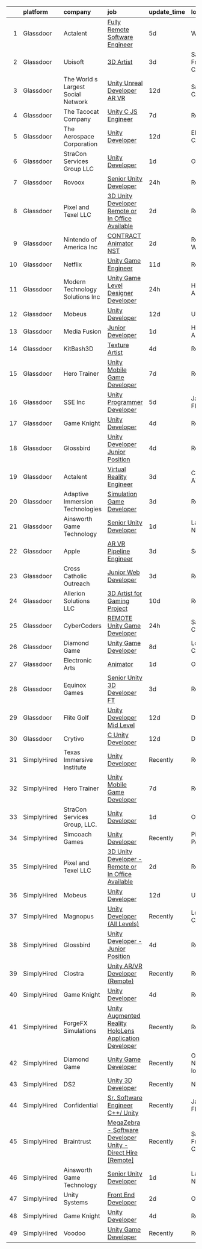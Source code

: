 

|    | platform    | company                            | job                                                                                                                                                                                                                                                                                                                                                                                                                                                                                                                                                                                                                                                                                                                                                                                                                                                                                                                                                                                                                                                                                                                                                                                                                                                                                                                                                                                                  | update_time   | location              |
|---:|:------------|:-----------------------------------|:-----------------------------------------------------------------------------------------------------------------------------------------------------------------------------------------------------------------------------------------------------------------------------------------------------------------------------------------------------------------------------------------------------------------------------------------------------------------------------------------------------------------------------------------------------------------------------------------------------------------------------------------------------------------------------------------------------------------------------------------------------------------------------------------------------------------------------------------------------------------------------------------------------------------------------------------------------------------------------------------------------------------------------------------------------------------------------------------------------------------------------------------------------------------------------------------------------------------------------------------------------------------------------------------------------------------------------------------------------------------------------------------------------|:--------------|:----------------------|
|  1 | Glassdoor   | Actalent                           | [Fully Remote Software Engineer](https://www.glassdoor.com/partner/jobListing.htm?pos=109&ao=1110586&s=58&guid=0000018253034820a115e3896353ca02&src=GD_JOB_AD&t=SR&vt=w&ea=1&cs=1_9f0d0cc9&cb=1659250100610&jobListingId=1008029121795&cpc=AC285F3A3ECA6BB0&jrtk=3-0-1g99g6i29kcne801-1g99g6i2oi14k800-807f6ee78a2b06b5--6NYlbfkN0ChYVx_I3yfZ_JDY3EFoivtqvi_stwnZ_kRt8Dowt_l_d1ydueao4NE-oUleRJ4yhj0FCJMAIhfxu9y04aW8ZITlN6kjhdSqT31U7PwY60R68lVNsXJeAY8evddcUQTFuOLH8GHEFr5u7e_F1uruJv7aFyXXU83cYAapRsPJLnOqmoyrSMdfxshppJfE2s8AtUOBK9gVWUZMUgYqpRkamjQNfxhbe7Slu-7D_pcKE7K5Bb1b0jaPzd-hRw_eSL2-kmCPSPR8znW2vRkXO1NIg7AA3ELs4xWI3h5ZrmZJ5uDz8z0Fbj5mXBPSV482CcgLCiBK5GejctJEoB0qNnogYU6HVPIH11Inq9RgQA8IEL8k8F1aOVAG7iVNdJo5n2AIL5LfmbTiYNynMm1hBAa39pZi0UjI8h6hiwbIKz9hIgRhZuD2Icz68MUagXsyZub8YuYFOtqJgWNaCTf4J11WA6JPrUxSsiht6qto_XTmz6oY4A5BF5Mzh-_Gu3igelJmb35FB5W5vr_LrCYlmPlaqYH6kYR4AIGj-sDd10mo-MgDWvrosRKq6z2Zdpf8fa4KAXsK1dfHnc8itBdGYlI6hnyCrliTAkfXj4fvieXEKtVXzDfd8b_rZ6mm6mql89GaTeJQpLeBCv0pzOalJDRaWEtgLicBNz4ktKIywJtUxhi4notDOIzCR4dWuzH2VrR6mynPWr1vsdPVc3WGgD1fTuKhMO9kDaGAjEfwuEYUztrhx7GXv71nnZIN94a6vQTCngX5jrlN40h3UQZdQ3z4G3viApy1ItstgiCHiiXvEFXN028KBfVlcMVPfU0RwBNUbsRISq_vKSy7hAewXN2jjVQqFODdnh5rQb5kcEFND8KwTkj2w8H0whR9ZxSUoGKqC5p7p7RwpSwtbzhFQoI-ntiBgWqeKepjlHtiAH2z4k8J9EbFeYH4sB4a6KwLqaISvs7FigShtnP94eEic7w-uUT)                                            | 5d            | Warren, MI            |
|  2 | Glassdoor   | Ubisoft                            | [3D Artist](https://www.glassdoor.com/partner/jobListing.htm?pos=124&ao=1136043&s=58&guid=0000018253034820a115e3896353ca02&src=GD_JOB_AD&t=SR&vt=w&cs=1_a3ace24a&cb=1659250100611&jobListingId=1008034435671&jrtk=3-0-1g99g6i29kcne801-1g99g6i2oi14k800-a748b04f88909f76-)                                                                                                                                                                                                                                                                                                                                                                                                                                                                                                                                                                                                                                                                                                                                                                                                                                                                                                                                                                                                                                                                                                                           | 3d            | San Francisco, CA     |
|  3 | Glassdoor   | The World s Largest Social Network | [Unity Unreal Developer  AR VR ](https://www.glassdoor.com/partner/jobListing.htm?pos=108&ao=1110586&s=58&guid=0000018253034820a115e3896353ca02&src=GD_JOB_AD&t=SR&vt=w&ea=1&cs=1_d2613b2a&cb=1659250100610&jobListingId=1008012651983&cpc=C4A69CCDBB3B9599&jrtk=3-0-1g99g6i29kcne801-1g99g6i2oi14k800-6a9687f16436b173--6NYlbfkN0DSgjPPcnEdvoK3uuxfISLALE6pB1FR7YSHOr_tSg5_QGIhoz_2VqUepdcKLBLI_zRvkDZhvtF_k8miCmwKmbQ_d86ghCkWK5Iyn9zY4XJYRa_cJlbg1rLK4zZUQXMOjDscXw6-RhjxJQyns7_2qNLXsUWksOCT123nD7wpF_Hivl8vz11EM2MFQPSHd9-jN5-Y0yoW6caXvCM8kqlCLTGhnI6VYNWZZx__pPpGGglA2Jp7Hq0G4x5cvaWThmlZgFDyRT5If0ToiDt3jjauR7l9DAo1wXk6UgR9sQul4bTPwPVft9ARpgXSHMBEf04T3i17Fm0t7Wmm-ysbOVE6k-AVZFhdnULCbZo1EqB_gT3TE-MUpUFH2CiOJuzJSLpvSlORKONms7wlxxVCIc78_Z325oN48jqGVDD0SpAbMjKCjknuuS8Xckt6L4hZGLR_5O5FsZ4GLPp2kvWOkMF8D8MxZ8IqC2s4n5WFsheKhsYs4mPj9_kddVg159HuLUHG44VMSNlSN3Ax9hKNwhzyV8wzJly5sJlxXBstPNqTrofp7wkYxecThr3se1xBO6HnW6N2YTWP2r6RNQ%3D%3D)                                                                                                                                                                                                                                                                                                                                                                                                                                                | 12d           | Sausalito, CA         |
|  4 | Glassdoor   | The Tacocat Company                | [Unity C  JS Engineer](https://www.glassdoor.com/partner/jobListing.htm?pos=126&ao=1136043&s=58&guid=0000018253034820a115e3896353ca02&src=GD_JOB_AD&t=SR&vt=w&ea=1&cs=1_b6c7cc50&cb=1659250100612&jobListingId=1008024763497&jrtk=3-0-1g99g6i29kcne801-1g99g6i2oi14k800-e90af1b8492081f4-)                                                                                                                                                                                                                                                                                                                                                                                                                                                                                                                                                                                                                                                                                                                                                                                                                                                                                                                                                                                                                                                                                                           | 7d            | Remote                |
|  5 | Glassdoor   | The Aerospace Corporation          | [Unity Developer](https://www.glassdoor.com/partner/jobListing.htm?pos=119&ao=1136043&s=58&guid=0000018253034820a115e3896353ca02&src=GD_JOB_AD&t=SR&vt=w&cs=1_5492aa51&cb=1659250100611&jobListingId=1008012132764&jrtk=3-0-1g99g6i29kcne801-1g99g6i2oi14k800-fef2804917813571-)                                                                                                                                                                                                                                                                                                                                                                                                                                                                                                                                                                                                                                                                                                                                                                                                                                                                                                                                                                                                                                                                                                                     | 12d           | El Segundo, CA        |
|  6 | Glassdoor   | StraCon Services Group  LLC        | [Unity Developer](https://www.glassdoor.com/partner/jobListing.htm?pos=123&ao=1136043&s=58&guid=0000018253034820a115e3896353ca02&src=GD_JOB_AD&t=SR&vt=w&ea=1&cs=1_616f43d1&cb=1659250100611&jobListingId=1008038469136&jrtk=3-0-1g99g6i29kcne801-1g99g6i2oi14k800-7134acc55a798616-)                                                                                                                                                                                                                                                                                                                                                                                                                                                                                                                                                                                                                                                                                                                                                                                                                                                                                                                                                                                                                                                                                                                | 1d            | Orlando, FL           |
|  7 | Glassdoor   | Rovoox                             | [Senior Unity Developer](https://www.glassdoor.com/partner/jobListing.htm?pos=125&ao=1136043&s=58&guid=0000018253034820a115e3896353ca02&src=GD_JOB_AD&t=SR&vt=w&ea=1&cs=1_8f8180be&cb=1659250100612&jobListingId=1008039226654&jrtk=3-0-1g99g6i29kcne801-1g99g6i2oi14k800-02f138ca3023a2a4-)                                                                                                                                                                                                                                                                                                                                                                                                                                                                                                                                                                                                                                                                                                                                                                                                                                                                                                                                                                                                                                                                                                         | 24h           | Remote                |
|  8 | Glassdoor   | Pixel and Texel LLC                | [3D Unity Developer   Remote or In Office Available](https://www.glassdoor.com/partner/jobListing.htm?pos=112&ao=1136043&s=58&guid=0000018253034820a115e3896353ca02&src=GD_JOB_AD&t=SR&vt=w&ea=1&cs=1_ecb295fa&cb=1659250100610&jobListingId=1008036365907&jrtk=3-0-1g99g6i29kcne801-1g99g6i2oi14k800-35553b19f78b60eb-)                                                                                                                                                                                                                                                                                                                                                                                                                                                                                                                                                                                                                                                                                                                                                                                                                                                                                                                                                                                                                                                                             | 2d            | Remote                |
|  9 | Glassdoor   | Nintendo of America Inc            | [CONTRACT   Animator  NST ](https://www.glassdoor.com/partner/jobListing.htm?pos=113&ao=1136043&s=58&guid=0000018253034820a115e3896353ca02&src=GD_JOB_AD&t=SR&vt=w&cs=1_fdd62c34&cb=1659250100610&jobListingId=1008035983856&jrtk=3-0-1g99g6i29kcne801-1g99g6i2oi14k800-f09bf67ff014f0c7-)                                                                                                                                                                                                                                                                                                                                                                                                                                                                                                                                                                                                                                                                                                                                                                                                                                                                                                                                                                                                                                                                                                           | 2d            | Redmond, WA           |
| 10 | Glassdoor   | Netflix                            | [Unity Game Engineer](https://www.glassdoor.com/partner/jobListing.htm?pos=116&ao=1136043&s=58&guid=0000018253034820a115e3896353ca02&src=GD_JOB_AD&t=SR&vt=w&cs=1_05938101&cb=1659250100610&jobListingId=1008015997451&jrtk=3-0-1g99g6i29kcne801-1g99g6i2oi14k800-f56fa1ba437b8b5b-)                                                                                                                                                                                                                                                                                                                                                                                                                                                                                                                                                                                                                                                                                                                                                                                                                                                                                                                                                                                                                                                                                                                 | 11d           | Remote                |
| 11 | Glassdoor   | Modern Technology Solutions  Inc   | [Unity Game Level Designer  Developer](https://www.glassdoor.com/partner/jobListing.htm?pos=122&ao=1136043&s=58&guid=0000018253034820a115e3896353ca02&src=GD_JOB_AD&t=SR&vt=w&cs=1_646ad7e4&cb=1659250100611&jobListingId=1008039308598&jrtk=3-0-1g99g6i29kcne801-1g99g6i2oi14k800-618217e588e379a0-)                                                                                                                                                                                                                                                                                                                                                                                                                                                                                                                                                                                                                                                                                                                                                                                                                                                                                                                                                                                                                                                                                                | 24h           | Huntsville, AL        |
| 12 | Glassdoor   | Mobeus                             | [Unity Developer](https://www.glassdoor.com/partner/jobListing.htm?pos=118&ao=1136043&s=58&guid=0000018253034820a115e3896353ca02&src=GD_JOB_AD&t=SR&vt=w&ea=1&cs=1_8a7ca1f4&cb=1659250100611&jobListingId=1008012455848&jrtk=3-0-1g99g6i29kcne801-1g99g6i2oi14k800-8725804754ef9c43-)                                                                                                                                                                                                                                                                                                                                                                                                                                                                                                                                                                                                                                                                                                                                                                                                                                                                                                                                                                                                                                                                                                                | 12d           | United, WV            |
| 13 | Glassdoor   | Media Fusion                       | [Junior Developer](https://www.glassdoor.com/partner/jobListing.htm?pos=121&ao=1136043&s=58&guid=0000018253034820a115e3896353ca02&src=GD_JOB_AD&t=SR&vt=w&cs=1_129a3e44&cb=1659250100611&jobListingId=1008039143147&jrtk=3-0-1g99g6i29kcne801-1g99g6i2oi14k800-c19c19860d859311-)                                                                                                                                                                                                                                                                                                                                                                                                                                                                                                                                                                                                                                                                                                                                                                                                                                                                                                                                                                                                                                                                                                                    | 1d            | Huntsville, AL        |
| 14 | Glassdoor   | KitBash3D                          | [Texture Artist](https://www.glassdoor.com/partner/jobListing.htm?pos=115&ao=1136043&s=58&guid=0000018253034820a115e3896353ca02&src=GD_JOB_AD&t=SR&vt=w&ea=1&cs=1_cef2baf3&cb=1659250100610&jobListingId=1008031970276&jrtk=3-0-1g99g6i29kcne801-1g99g6i2oi14k800-d8862ebacd634d68-)                                                                                                                                                                                                                                                                                                                                                                                                                                                                                                                                                                                                                                                                                                                                                                                                                                                                                                                                                                                                                                                                                                                 | 4d            | Remote                |
| 15 | Glassdoor   | Hero Trainer                       | [Unity Mobile Game Developer](https://www.glassdoor.com/partner/jobListing.htm?pos=114&ao=1136043&s=58&guid=0000018253034820a115e3896353ca02&src=GD_JOB_AD&t=SR&vt=w&ea=1&cs=1_9eb6f223&cb=1659250100610&jobListingId=1008024775969&jrtk=3-0-1g99g6i29kcne801-1g99g6i2oi14k800-99541d7b00e6f9fc-)                                                                                                                                                                                                                                                                                                                                                                                                                                                                                                                                                                                                                                                                                                                                                                                                                                                                                                                                                                                                                                                                                                    | 7d            | Remote                |
| 16 | Glassdoor   | SSE  Inc                           | [Unity Programmer   Developer](https://www.glassdoor.com/partner/jobListing.htm?pos=101&ao=1110586&s=58&guid=0000018253034820a115e3896353ca02&src=GD_JOB_AD&t=SR&vt=w&ea=1&cs=1_4c1d1551&cb=1659250100609&jobListingId=1008028394689&cpc=3E2BFC0D8D8346C2&jrtk=3-0-1g99g6i29kcne801-1g99g6i2oi14k800-51e4979d1b5ee5d5--6NYlbfkN0AtlW_omU2Xx3W-19HQ_drmTKCWebiHnmA5lS5PDL5G8VZrnQuVcD_rKDjyG8fZVBWHtXM4eaNmbEpF_ifkm9Zd518ZK11xqVcUzo3l7nxF6uWLxa9G6H0xEoMqGJyBEKms4p8a-y-fDC86wTRbAufNxUb6cvARCwuUkjgoZQljulm6QQ9PF3m2OEe4FmBt2dV3P5WnD1i5x_VzRog2q-R-PJuuS78ySViXOvurCtQou92gJsB1hzFzqLApejeSzZhcqCY784zH2rO7Tf5bOu41ortD_DeS3ctmfPXEdPItUxpBbLI8F41-5OFVZt4oMW49FZpVA3ApZIiEdUf1ev4NRAbnfwgyc93HHGIAOjdSjRRw9D2C7bMQ2xIH6tfbF4CLpzLqJgPApYYY4zWZpNRMGcslv1Gv0Kk4EsQFQ7Pl0FuHr3HbBfumjYmYf5OPjYf3mB9cDwg63TZwuRAaes1D3ReHg4T7EPmvsCSqYbIt6BbXFhLS9gj1Qi0Ed7HdPGEL4buiaTwDxw%3D%3D)                                                                                                                                                                                                                                                                                                                                                                                                                                                                                                                  | 5d            | Jacksonville, FL      |
| 17 | Glassdoor   | Game Knight                        | [Unity Developer](https://www.glassdoor.com/partner/jobListing.htm?pos=102&ao=1110586&s=58&guid=0000018253034820a115e3896353ca02&src=GD_JOB_AD&t=SR&vt=w&ea=1&cs=1_7c1d9a3a&cb=1659250100609&jobListingId=1008032055088&cpc=5FEB1BEB8E14EF52&jrtk=3-0-1g99g6i29kcne801-1g99g6i2oi14k800-bac7e78836c4a3d6--6NYlbfkN0CN58sshrO6gM5m_xLiCzywlEx7J3Ic7XqhKZciExLCRDMpD9HyF5OmAOILyBi6JmHVFtJQCTSz-6IEuaCvoi26OWMqsKCJ9rNIuAa58Iwai8gKYaxcSqaAcKar_arilavrOjs4Fd2Gzz3AdxjQ4laPcz8WP9t3pMWyT0r1uuftEQoQylyf9_uTP0DIqboHrUUVPI3cX09TLQpv9rfzBafjKhJA-DOli0uJsUGQIu-2UfTRD-Ne6V8XfBitmyAgS0hAdDfrQOCPIlZm-c8Sfs0Ypp84U1_Dxw9ZpjNLmvMQuCdYMK7LKa2ljn1WAXace-AlA6fukd1pnnVGA6jBx9sz51IJdASBXHiLqeN9xiiirAsh1R7QNyAOp-uMF8gyNPhDlCbDiQZSu2-WKjkyAVRFWcxykB7hyUjH2BI1ii9hZoiAi_dBQMZFL05lRjlQgIDHpJ_4Pfpg8myqKXVd5ouFqIf8s3qdTGZnZMRaufe-LDGCsZhdhS1r)                                                                                                                                                                                                                                                                                                                                                                                                                                                                                                                                                           | 4d            | Remote                |
| 18 | Glassdoor   | Glossbird                          | [Unity Developer   Junior Position](https://www.glassdoor.com/partner/jobListing.htm?pos=111&ao=1136043&s=58&guid=0000018253034820a115e3896353ca02&src=GD_JOB_AD&t=SR&vt=w&ea=1&cs=1_dd4d9457&cb=1659250100610&jobListingId=1008029944967&jrtk=3-0-1g99g6i29kcne801-1g99g6i2oi14k800-151576934f07d12e-)                                                                                                                                                                                                                                                                                                                                                                                                                                                                                                                                                                                                                                                                                                                                                                                                                                                                                                                                                                                                                                                                                              | 4d            | Remote                |
| 19 | Glassdoor   | Actalent                           | [Virtual Reality Engineer](https://www.glassdoor.com/partner/jobListing.htm?pos=110&ao=1110586&s=58&guid=0000018253034820a115e3896353ca02&src=GD_JOB_AD&t=SR&vt=w&ea=1&cs=1_aaa20efd&cb=1659250100610&jobListingId=1008033850812&cpc=AC285F3A3ECA6BB0&jrtk=3-0-1g99g6i29kcne801-1g99g6i2oi14k800-0aa8e40a427aeb13--6NYlbfkN0ChYVx_I3yfZ_JDY3EFoivtqvi_stwnZ_kRt8Dowt_l_d1ydueao4NE-oUleRJ4yhhjW0oGMxw4CQVfqhnvEBj14dnMlP06aDxnwWxkir_sF2xqFwtFXLJU7_XBQsvANfW3jXqCYceGX_qqgPezvO9jGbI2pUQT-j0qXhIghZYjq0kvXJhMujDebOxBexj14bu3tcD1f0EsDp3VTXwwtjesPpNJ9LxdVPaxzT3zItLvT4bSbo0ktwQu9FVrLfYEUUviKSHoI11TtEcIwB9yfP22reMi77FV5KSwCpXRFmoMoAGsuua3IwBcL0Lyf1F4riz7-9RL_r_pFtlJtHVqbPFJZeXNwDXznkpW2D5TNMlGJOsZIxumzzS5dbHK7mOUV3foLPX7Jznd_6H_D98FbeMEyGXCCNn9x5vNZtWvSlSWZxsjaXk1wtxnOnbHXk_XK4NTz-VTFeS0BrdyLbozOYcMljLOAMm9GIOKKkkTncVyoumijdFbcK1xuNVm0ZrE5PrPGOScQyW63f3_YCYrl6TR4BW8A5hFl8S0GQap1GKKONrZP3H1h-QxbLWydpxFtBfszTA6LYQzgpO6UuKKCrIndspufcTcsCaCfHAGUsQpXL7AMNh4jfPS0d4jrzF4jQcjyUkgUqh7rbB2Juk8VwyOBm3_1ErCyI-SmmfRiKUkI0o25x7pptnBASzkV8vEpq2v9j_USNSuG6lhWrUd2d7qRXgJERkoppS-7Yx6l9sZh0JMUK5XU3yNvpc6oQ1_uO197sWsA651USQlzQmQ0EUvlkIO-6qDCe3xn20hQxaHpsa9JTIOe_72nK5iq1TSLwlErIxMYmlm1e-ZyL1wSQk70q6Zy2scWjqu6jvGyLonwfi9dLVJwHQ-i2juQBPrfqRybwBDoKbevihufFjXEtfJAmNLmqYMEkDn_gRuoRSp6mssEiBDX86v94f29U7lC12KVwoDWcOUdurV6Ywn387G)                                                  | 3d            | Chandler, AZ          |
| 20 | Glassdoor   | Adaptive Immersion Technologies    | [Simulation Game Developer](https://www.glassdoor.com/partner/jobListing.htm?pos=105&ao=1110586&s=58&guid=0000018253034820a115e3896353ca02&src=GD_JOB_AD&t=SR&vt=w&ea=1&cs=1_98600a20&cb=1659250100610&jobListingId=1008033134992&cpc=AC285F3A3ECA6BB0&jrtk=3-0-1g99g6i29kcne801-1g99g6i2oi14k800-8696b9e614df0506--6NYlbfkN0Ah9U34QtNT-Rg7ow0I6j33eRcaaM9l7k5iW_6MlROAU0HQnuUL2uxLKSiskT1dvNKJrLJNOcVfRYh6zJkw4erGg5h66n8ksKwr6mUwUADIHrzs_MmvP5G2FHV5Qsh4jlJ6hb429Zq0t_uQi2QjuGsQrYuVHVmrbkVoaVQkHIdGtPuDinc7CtWL0V7Omp8Ej6e1meyg533NQBCOQ9W-O2IjT8po18om-xpcg4mfoaYVzZwRmc7XMPP0GTEJeaRM0JIEnrxBuAU4NbwBUUg0ecqBBpq5Q19--whqZOYW09WWZNrgwZhq4E56twwQCx0V4qqH88jRkTXvVIlXbrQRGap7K--BBy8nu8wUr65XC8QhczoZhcmVybyK4ldLAe_1NXoKR_EYmCTvY04mwysdWx85_rBBtn7dJvDh6JigXuwn26gjCskOV7YAWr_W8_MP_QHc1fwgVgsDbZt7rzxrVkpzV06VCGqg4MXKEg4E0XZ3nO7534IGOeHGkWKg05EXwC4%3D)                                                                                                                                                                                                                                                                                                                                                                                                                                                                                                                                   | 3d            | Remote                |
| 21 | Glassdoor   | Ainsworth Game Technology          | [Senior Unity Developer](https://www.glassdoor.com/partner/jobListing.htm?pos=103&ao=1110586&s=58&guid=0000018253034820a115e3896353ca02&src=GD_JOB_AD&t=SR&vt=w&ea=1&cs=1_9d5fadbd&cb=1659250100609&jobListingId=1008038069760&cpc=8B69257BFB62E45C&jrtk=3-0-1g99g6i29kcne801-1g99g6i2oi14k800-1bfea5d2e654dfaf--6NYlbfkN0AhTaXticpO8D1EV9nGWUa2G9Nr_0uERllJkF2KKfHsNPvgjthfJ6kYOPNlabBumo3XqtAg4fi9npJlXr8n0nliy9xy6fIh_K8TngwOLUexLDbOVwkhFmUnHsMmtlBOG87tx6tJ-CJdyZTi5oVCX_soOCJkfgVGhhLiY_ddvMg_soYNFVifJLhRyLfgAulCMJ_QcmsioY2y1JWybHKf3o_4O52Zq5zQzCUjzzoKLHgckWltQsoN2RbViQQ4NScLbYREHd8wIFHzeBdoKEKlDNCM_8H7wa7Blnv1kX7-eIa8JkA_H2LOoOlSA71OA3Z94bW6x8d_l5-e234PGxIcldBG7MRUhUfqSDhBMclcw9Ck_w2xarGBiB9Gh2NdDZ9vG68pImiCvF0l3n4f4wkXK2ce-reCyp6s_ZPaLLKm34p_66K9VVwir5UXyOXusyvPHpDAZ7dA5ewrf0C2eUyhLNz9rjrYeWuhEVtnafEBbpHwctxJHDUczgWo8nbsoGTIM4oy1xGw5UlCrg%3D%3D)                                                                                                                                                                                                                                                                                                                                                                                                                                                                                                                        | 1d            | Las Vegas, NV         |
| 22 | Glassdoor   | Apple                              | [AR VR Pipeline Engineer](https://www.glassdoor.com/partner/jobListing.htm?pos=106&ao=1110586&s=58&guid=0000018253034820a115e3896353ca02&src=GD_JOB_AD&t=SR&vt=w&cs=1_ada85c71&cb=1659250100609&jobListingId=1008034378499&cpc=AC285F3A3ECA6BB0&jrtk=3-0-1g99g6i29kcne801-1g99g6i2oi14k800-0cffdd0be085feff--6NYlbfkN0BvKrLyj5gPmtZO9T8euul8TCxuuKNOtzRJOomxnwSEodTz2Bc-sPZl1dBMH13w-jN6hrh9XSwbkvpD-JRuZY4SwAFmowryhv20W0ufhnxM5K6OWJ-i5BL9n2wmnJlXD-uDh2zdBkIW6vfd2hUBPCycBIOo98RSrZT_2dfW-xt4eZZ_ZBLdopu6-LUk_t_ntLgsBfEW0OANe69Aye0khdqfjQf1PaWKwzIgOjUY_qjBBC7bVrNXbj2OeMCG_-PXxqru5PQxuhllnrLkVew9Ykib3eBK9gXT7gU_dHI12REFxOE2u98OEEgiKu8d4t20BviQuurmQaUBxWwXE-7mkzDjUPln8CjR-QM8BU7Awq9AE_t2Q6XIH48dI131vYKfMDS_UwmMaGoRxEQHH5e83-vfgHEF_9qs6gHxo325zBBjAe2jqgJ-Eknkid5HtCRKRY15zHzQjKAcoCoX0x9A1lJhDhfxC54snMTjIkAg7Ahmv3xdJSwgQj1Y-0N9SctLue6hIxyu6gVIHWCilldDz3ktDiTV1nzNCiSGGtQZ13xvqVufCAdG6of858bN7tAGNfgMmfqRlKGvHBJNbLBXmBVxZmsDBq45Ta5d4geMOZQcoNQvajUl4lhM_MVCoWz5oWR-xkwlTJsvlKXwBnMGx8x5DTtbpRhkLo_YAvjrS05RqBl07Po6oBRDsE-WpF_wZtH4YZ5XyliKcWC6liusPBtFU7ejT7U7V_36wUsjOrKPGX1CXNu_1LMi0opbec9RkEaHSyS-LpsXT5EyKc_xU3FBdqjcAEC55HKWBEHqKbfjuqEvxNJBuKZq_rGQWUwW4A2rClHqMbV5XrhBdYe8Ss8mt5Vc4mJP_Gwg_ASMIbq3DKASaUg7riYhM3J22htM9UDvmD-BKm0zX4_o53aUeeRQkc1-7irLpw1DFHjpZWjvw8mAIoNVm_Onx5zIy0h_do8%3D)                                                                          | 3d            | Seattle, WA           |
| 23 | Glassdoor   | Cross Catholic Outreach            | [Junior Web Developer](https://www.glassdoor.com/partner/jobListing.htm?pos=117&ao=1136043&s=58&guid=0000018253034820a115e3896353ca02&src=GD_JOB_AD&t=SR&vt=w&ea=1&cs=1_8cda0479&cb=1659250100611&jobListingId=1008032805637&jrtk=3-0-1g99g6i29kcne801-1g99g6i2oi14k800-27d766c12cb6d4f1-)                                                                                                                                                                                                                                                                                                                                                                                                                                                                                                                                                                                                                                                                                                                                                                                                                                                                                                                                                                                                                                                                                                           | 3d            | Remote                |
| 24 | Glassdoor   | Allerion Solutions LLC             | [3D Artist for Gaming Project](https://www.glassdoor.com/partner/jobListing.htm?pos=129&ao=1136043&s=58&guid=0000018253034820a115e3896353ca02&src=GD_JOB_AD&t=SR&vt=w&ea=1&cs=1_93195d01&cb=1659250100612&jobListingId=1008018446346&jrtk=3-0-1g99g6i29kcne801-1g99g6i2oi14k800-68449e6c38820bcc-)                                                                                                                                                                                                                                                                                                                                                                                                                                                                                                                                                                                                                                                                                                                                                                                                                                                                                                                                                                                                                                                                                                   | 10d           | Remote                |
| 25 | Glassdoor   | CyberCoders                        | [REMOTE Unity Game Developer](https://www.glassdoor.com/partner/jobListing.htm?pos=107&ao=1110586&s=58&guid=0000018253034820a115e3896353ca02&src=GD_JOB_AD&t=SR&vt=w&ea=1&cs=1_1a733aa5&cb=1659250100610&jobListingId=1008039688208&cpc=654405A9B1E0A9F5&jrtk=3-0-1g99g6i29kcne801-1g99g6i2oi14k800-f44ec6971d6ac3b9--6NYlbfkN0CpFJQzrgRR8WqXWK1qKKEqALWJw739KlKqr2H-MSI4eoBlI4EFrmor2FYZMP3muM0G7vWMpAQU7cryK7zy0dEtdrdARnqDf6adj5jLl_UsECVZXc2WRs3iCW1uFVePIli8O1G-bSl12mOL1nmjxQ2rRGJkY3I7CcCWhDrM3IdrMECgQkLiNgOS_XvtP-_X82m0Tv7tNmSMfrypnLRX6X3cuqGiIPCE_BjdwFf39OyiuKxl8O6VtsbbVEo9aXQt7wgfyr0l_mGQ2krjiBDE90ko1R6QMUcbhmM5_wRoB07tg3En7k79W_rZGoKaRxk61tDMUso9kovm1eh1L81EIjhU8Wo9R3flrnRklf10K4N5nDtxnwjVKJ35-AwO7hzmrP16GdaLZex7KsuT4z5dKr3zXl1TJTCBsPzFKuuXjS15npLyj0S_gJPVc0B7Z16App5ycjgqL-MQ2B97XG8AJLU4t_T7-tZ42bTstOXNxP2qQeL60Vaau2w_bj_RwCnscp9AbEq4mAGOx8CdachcEAd2lrzRuXlxQh0FSDoQcXuaZhvohnvoc5jnN3dxVpRDBO-SPXO4q8ptPEEetJA7PYTS-RwMD8Rgwz3ePcOlBXM8Yhw3DkD-L5Hx52Fn4KJ-GcG6PJi6k1R_qrO--uiUf12iQym-_znxv09q0XjB_63Hzx7KvJrpfZKvtbd6mH4a78rB5LwdcnhmqsfAnCSNmFO3cxdNDQxtrfK9QXfovTonZP_C6Pj0CG47VDeVxWSvlMravm8jjCUVUJXNWfWi27NfPoRHJCqJyjXLbPHHLbqt507UzuCmh5BIFOYIkT3G9fKjtfemlUlg7mGvUT1HkHkUjpyXe8tPylADrHUv9EfB_AiYxbf7guQpglx1qZ6_9i0q7nUGu5i6swG7DDBCzeK6GO_1l6JGF_FjzBU90x2dK0lKU7btLREx7aOcnzTMS-qTFamBbYfyQuYv0LnQ7iSpjjRGitQk6MABKs0IGMDS36zpVKt-ydxO3d5GKt7n1ec%3D) | 24h           | Salt Lake City, UT    |
| 26 | Glassdoor   | Diamond Game                       | [Unity Game Developer](https://www.glassdoor.com/partner/jobListing.htm?pos=128&ao=1136043&s=58&guid=0000018253034820a115e3896353ca02&src=GD_JOB_AD&t=SR&vt=w&ea=1&cs=1_e2cec1be&cb=1659250100612&jobListingId=1008023820319&jrtk=3-0-1g99g6i29kcne801-1g99g6i2oi14k800-b091d1019f06b637-)                                                                                                                                                                                                                                                                                                                                                                                                                                                                                                                                                                                                                                                                                                                                                                                                                                                                                                                                                                                                                                                                                                           | 8d            | Los Angeles, CA       |
| 27 | Glassdoor   | Electronic Arts                    | [Animator](https://www.glassdoor.com/partner/jobListing.htm?pos=130&ao=1136043&s=58&guid=0000018253034820a115e3896353ca02&src=GD_JOB_AD&t=SR&vt=w&cs=1_5d7ad8a3&cb=1659250100612&jobListingId=1008038988995&jrtk=3-0-1g99g6i29kcne801-1g99g6i2oi14k800-29900f2841d6eb60-)                                                                                                                                                                                                                                                                                                                                                                                                                                                                                                                                                                                                                                                                                                                                                                                                                                                                                                                                                                                                                                                                                                                            | 1d            | Orlando, FL           |
| 28 | Glassdoor   | Equinox Games                      | [Senior Unity 3D Developer  FT ](https://www.glassdoor.com/partner/jobListing.htm?pos=120&ao=1136043&s=58&guid=0000018253034820a115e3896353ca02&src=GD_JOB_AD&t=SR&vt=w&ea=1&cs=1_0267dc93&cb=1659250100611&jobListingId=1008033357499&jrtk=3-0-1g99g6i29kcne801-1g99g6i2oi14k800-471d251ec7ab6fc8-)                                                                                                                                                                                                                                                                                                                                                                                                                                                                                                                                                                                                                                                                                                                                                                                                                                                                                                                                                                                                                                                                                                 | 3d            | Remote                |
| 29 | Glassdoor   | Flite Golf                         | [Unity Developer   Mid Level](https://www.glassdoor.com/partner/jobListing.htm?pos=104&ao=1110586&s=58&guid=0000018253034820a115e3896353ca02&src=GD_JOB_AD&t=SR&vt=w&ea=1&cs=1_57395923&cb=1659250100609&jobListingId=1008012200941&cpc=7E331B339EFC28D0&jrtk=3-0-1g99g6i29kcne801-1g99g6i2oi14k800-2ed91eb2bff1af8a--6NYlbfkN0D_KRozbKJx95I3LRYgbj09bqBDFeyQG4s8tCOB31p2DFF3XWjUbq1KyFIz2p5qTCcJE-tfDGeItgF3YqsHxqmWmv_fe83BmlIU0WgDu5uJxBbYiuDddGZhBDpUzgYV_vmtzXvB08EMIDWI2OXG29cWyCnCkApuGpnUrcgpkVhp-EePomp4q814zikpbXCgdd3g5brIHb1DeLsWDiYh1o2tUbP5GtT6g0duNmYWix-A5Y968qJ6fui2XFoXXFN2iO-cXf4WFk2RwnFG1zlFAUhNkJd1ZkxmjeDDawUNQQoo6jXcmyEycMv0b-tlVoYW5uhMbhNOqvhDKqvzqawyqZhspHZvYQ0KiC-vNXZvAMj3JtOSndHGdFG9FrMGbt4k9CmKyA61yunPkzTxIE3MaVN6Z6emsZbH6t9-HIYkGGPVhA1yDyHN5Poz4v-bFRBGXiQbgWVrRah_oK7zQq7_1tlzGbJNMz_eab9irvPZ6jGVkNozR9eGm4wQFhXiQHXPa4qUIjQME7DUTA%3D%3D)                                                                                                                                                                                                                                                                                                                                                                                                                                                                                                                   | 12d           | Dallas, TX            |
| 30 | Glassdoor   | Crytivo                            | [C  Unity Developer](https://www.glassdoor.com/partner/jobListing.htm?pos=127&ao=1136043&s=58&guid=0000018253034820a115e3896353ca02&src=GD_JOB_AD&t=SR&vt=w&ea=1&cs=1_a9d05315&cb=1659250100612&jobListingId=1008012537164&jrtk=3-0-1g99g6i29kcne801-1g99g6i2oi14k800-65537319ab90b10e-)                                                                                                                                                                                                                                                                                                                                                                                                                                                                                                                                                                                                                                                                                                                                                                                                                                                                                                                                                                                                                                                                                                             | 12d           | Dallas, TX            |
| 31 | SimplyHired | Texas Immersive Institute          | [Unity Developer](https://www.simplyhired.com/job/xsx4ESwUMkdjW7C0uYGMcHDZ2mGpny2HahBniUJtGFO86Bd48YzTXA?q=unity+developer)                                                                                                                                                                                                                                                                                                                                                                                                                                                                                                                                                                                                                                                                                                                                                                                                                                                                                                                                                                                                                                                                                                                                                                                                                                                                          | Recently      | Remote                |
| 32 | SimplyHired | Hero Trainer                       | [Unity Mobile Game Developer](https://www.simplyhired.com/job/xWspB4OCY15ivV8yoCWMKMnWMHJUbDzwnjYWd6YsZQR3UYj_M5PKPA?q=unity+developer)                                                                                                                                                                                                                                                                                                                                                                                                                                                                                                                                                                                                                                                                                                                                                                                                                                                                                                                                                                                                                                                                                                                                                                                                                                                              | 7d            | Remote                |
| 33 | SimplyHired | StraCon Services Group, LLC.       | [Unity Developer](https://www.simplyhired.com/job/5sMT8Hf2WBeim6MuQOuSB8Fx8so_3K27vgcie3NirkKNAyDL1wEm7w?q=unity+developer)                                                                                                                                                                                                                                                                                                                                                                                                                                                                                                                                                                                                                                                                                                                                                                                                                                                                                                                                                                                                                                                                                                                                                                                                                                                                          | 1d            | Orlando, FL           |
| 34 | SimplyHired | Simcoach Games                     | [Unity Developer](https://www.simplyhired.com/job/HvzMGg-3Iheg5u5SNr-68jjmeRQtd0-P51tzK93OdCIdVG2uWrAUvw?q=unity+developer)                                                                                                                                                                                                                                                                                                                                                                                                                                                                                                                                                                                                                                                                                                                                                                                                                                                                                                                                                                                                                                                                                                                                                                                                                                                                          | Recently      | Pittsburgh, PA        |
| 35 | SimplyHired | Pixel and Texel LLC                | [3D Unity Developer - Remote or In Office Available](https://www.simplyhired.com/job/ivlYfAH2SrBZEytAqOQ_YsxDKcUYJ0MlBDO63HorMxOmRqMqMcVbHg?q=unity+developer)                                                                                                                                                                                                                                                                                                                                                                                                                                                                                                                                                                                                                                                                                                                                                                                                                                                                                                                                                                                                                                                                                                                                                                                                                                       | 2d            | Remote                |
| 36 | SimplyHired | Mobeus                             | [Unity Developer](https://www.simplyhired.com/job/7J-AAN-M6HqUAnjEmqgHgMtoiKyE6faZcNgI_4b5IThQPkpLSQ4fmg?q=unity+developer)                                                                                                                                                                                                                                                                                                                                                                                                                                                                                                                                                                                                                                                                                                                                                                                                                                                                                                                                                                                                                                                                                                                                                                                                                                                                          | 12d           | United, WV            |
| 37 | SimplyHired | Magnopus                           | [Unity Developer (All Levels)](https://www.simplyhired.com/job/vPypX05jFCjXy9ymS1tlMhP8Zpx81wwzBDbU2anSTS_WypcGgAQCYg?q=unity+developer)                                                                                                                                                                                                                                                                                                                                                                                                                                                                                                                                                                                                                                                                                                                                                                                                                                                                                                                                                                                                                                                                                                                                                                                                                                                             | Recently      | Los Angeles, CA       |
| 38 | SimplyHired | Glossbird                          | [Unity Developer - Junior Position](https://www.simplyhired.com/job/AIinGXjRehdbXHIdhgOF2CKZ7KaoNx0Oed2KBM-w9Nr0zCc7l-5VhQ?q=unity+developer)                                                                                                                                                                                                                                                                                                                                                                                                                                                                                                                                                                                                                                                                                                                                                                                                                                                                                                                                                                                                                                                                                                                                                                                                                                                        | 4d            | Remote                |
| 39 | SimplyHired | Clostra                            | [Unity AR/VR Developer (Remote)](https://www.simplyhired.com/job/Z1VKUCQBOT3Ts7GmKbQNA3IybBKS6Sth5WXSkNoNgd8tAb_Jg26Wpg?q=unity+developer)                                                                                                                                                                                                                                                                                                                                                                                                                                                                                                                                                                                                                                                                                                                                                                                                                                                                                                                                                                                                                                                                                                                                                                                                                                                           | Recently      | Remote                |
| 40 | SimplyHired | Game Knight                        | [Unity Developer](https://www.simplyhired.com/job/TPCXx7J4ThFMPYooV0uo104Ok8Dxfe42kioQh-km8u8BHfk4_xf0xQ?q=unity+developer)                                                                                                                                                                                                                                                                                                                                                                                                                                                                                                                                                                                                                                                                                                                                                                                                                                                                                                                                                                                                                                                                                                                                                                                                                                                                          | 4d            | Remote                |
| 41 | SimplyHired | ForgeFX Simulations                | [Unity Augmented Reality HoloLens Application Developer](https://www.simplyhired.com/job/B57CKuMHiLAowz6F36Bn81d5fjPdIOPLau78tKhABCGYyjNZ7ZKgzw?q=unity+developer)                                                                                                                                                                                                                                                                                                                                                                                                                                                                                                                                                                                                                                                                                                                                                                                                                                                                                                                                                                                                                                                                                                                                                                                                                                   | Recently      | Remote                |
| 42 | SimplyHired | Diamond Game                       | [Unity Game Developer](https://www.simplyhired.com/job/1J5Noq7E6ca28HWD70c5K47sYPIldH-q7euCADeC2GfKSCr5WyF2AQ?q=unity+developer)                                                                                                                                                                                                                                                                                                                                                                                                                                                                                                                                                                                                                                                                                                                                                                                                                                                                                                                                                                                                                                                                                                                                                                                                                                                                     | Recently      | Omaha, NE +1 location |
| 43 | SimplyHired | DS2                                | [Unity 3D Developer](https://www.simplyhired.com/job/QVj4NaAH2_9VLXJZjzzM39MjxciNRM0v_5PjupAtiwPTt12OYU-vnQ?q=unity+developer)                                                                                                                                                                                                                                                                                                                                                                                                                                                                                                                                                                                                                                                                                                                                                                                                                                                                                                                                                                                                                                                                                                                                                                                                                                                                       | Recently      | Niceville, FL         |
| 44 | SimplyHired | Confidential                       | [Sr. Software Engineer C++/ Unity](https://www.simplyhired.com/job/punmo_4SdPcOwKzYRFnpAf0c6It8u-1SQ_1R3bAhlKqQrjC42ARMcQ?q=unity+developer)                                                                                                                                                                                                                                                                                                                                                                                                                                                                                                                                                                                                                                                                                                                                                                                                                                                                                                                                                                                                                                                                                                                                                                                                                                                         | Recently      | Jacksonville, FL      |
| 45 | SimplyHired | Braintrust                         | [MegaZebra - Software Developer Unity - Direct Hire [Remote]](https://www.simplyhired.com/job/1pg9l3MKCLv7zPjmNwXT01cKIAp5cNZB0bV8uoEhReuwc-JfNbjYaA?q=unity+developer)                                                                                                                                                                                                                                                                                                                                                                                                                                                                                                                                                                                                                                                                                                                                                                                                                                                                                                                                                                                                                                                                                                                                                                                                                              | Recently      | San Francisco, CA     |
| 46 | SimplyHired | Ainsworth Game Technology          | [Senior Unity Developer](https://www.simplyhired.com/job/Q-3gOy5sB9BpviFUj6zbSYRugCJk4zc76wr0wDwTctXrZ9neBOwySA?q=unity+developer)                                                                                                                                                                                                                                                                                                                                                                                                                                                                                                                                                                                                                                                                                                                                                                                                                                                                                                                                                                                                                                                                                                                                                                                                                                                                   | 1d            | Las Vegas, NV         |
| 47 | SimplyHired | Unity Systems                      | [Front End Developer](https://www.simplyhired.com/job/STM-5HMPwVRIKsEihgAc4ktECXjClr66IcJfQ7PsOKJnUYR7PGnlHg?q=unity+developer)                                                                                                                                                                                                                                                                                                                                                                                                                                                                                                                                                                                                                                                                                                                                                                                                                                                                                                                                                                                                                                                                                                                                                                                                                                                                      | 2d            | Orlando, FL           |
| 48 | SimplyHired | Game Knight                        | [Unity Developer](https://www.simplyhired.com/job/TPCXx7J4ThFMPYooV0uo104Ok8Dxfe42kioQh-km8u8BHfk4_xf0xQ?q=unity+developer)                                                                                                                                                                                                                                                                                                                                                                                                                                                                                                                                                                                                                                                                                                                                                                                                                                                                                                                                                                                                                                                                                                                                                                                                                                                                          | 4d            | Remote                |
| 49 | SimplyHired | Voodoo                             | [Unity Game Developer](https://www.simplyhired.com/job/NLFQkH33HD_35Ds9kXakUpzo0YFJySLM-k9B6PMS8pvyK5pcffPR_g?q=unity+developer)                                                                                                                                                                                                                                                                                                                                                                                                                                                                                                                                                                                                                                                                                                                                                                                                                                                                                                                                                                                                                                                                                                                                                                                                                                                                     | Recently      | Remote                |